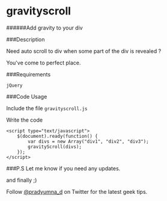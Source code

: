 gravityscroll
=============

######Add gravity to your div

###Description

Need auto scroll to div when some part of the div is revealed ?

You've come to perfect place.

###Requirements

`jQuery`

###Code Usage

Include the file `gravityscroll.js`

Write the code

	<script type="text/javascript">
		$(document).ready(function() {
			var divs = new Array("div1", "div2", "div3");
			gravityScroll(divs);
		});
	</script>
	

###P.S
Let me know if you need any updates.

and finally ;)

Follow [@pradyumna_d](http://twitter.com/pradyumna_d) on Twitter for the latest geek tips.

